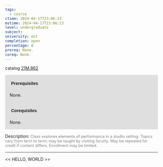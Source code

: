 ```yaml
---
tags:
  - course
ctime: 2024-04-17T23:06:23
mstime: 2024-04-17T23:06:23
level: undergraduate
subject: 
university: mit
completion: open
percentage: 0
prereq: None.
coreq: None.
---
```


catalog [21M.862](http://student.mit.edu/catalog/m21Mb.html#21M.862)

<span style="display: block; padding: 15px; background-color: rgb(100, 100, 100, 0.2);"><font id="m_prereq2634_0" style="display: block; font-family: Arial, sans-serif; font-weight: bold; padding: 5px">Prerequisites</font><br><span id="prereq2634_0">None.</span></span>
<span style="display: block; padding: 15px; background-color: rgb(100, 100, 100, 0.2);"><font id="m_coreq2634_0" style="display: block; font-family: Arial, sans-serif; font-weight: bold; padding: 5px">Corequisites</font><br><span id="coreq2634_0">None.</span></span>

<font style="">Description:</font>
<font style="color: grey; font-size: 0.8rem;">Class explores elements of performance in a studio setting. Topics vary from term to term; may be taught by visiting faculty. May be repeated for credit if content differs. Enrollment may be limited.</font>



---

<< HELLO, WORLD >>
